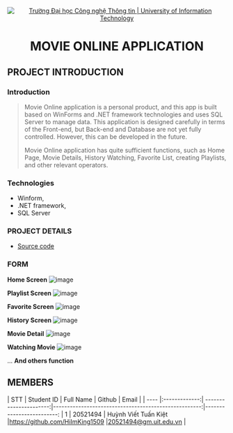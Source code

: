 <p align="center">
  <a href="https://www.uit.edu.vn/" title="Trường Đại học Công nghệ Thông tin" style="border: 5;">
    <img src="https://i.imgur.com/WmMnSRt.png" alt="Trường Đại học Công nghệ Thông tin | University of Information Technology">
  </a>
</p>

<!-- Title -->
<h1 align="center"><b>MOVIE ONLINE APPLICATION</b></h1>

## PROJECT INTRODUCTION
<a name="gioithieumonhoc"></a>

### Introduction
> Movie Online application is a personal product, and this app is built based on WinForms and .NET framework technologies and uses SQL Server to manage data. This application is designed carefully in terms of the Front-end, but Back-end and Database are not yet fully controlled. However, this can be developed in the future.
> 
> Movie Online application has quite sufficient functions, such as Home Page, Movie Details, History Watching, Favorite List, creating Playlists, and other relevant operators.

### Technologies
* Winform,
* .NET framework,
* SQL Server

### PROJECT DETAILS
<a name="congtrinh"></a>
* [Source code](https://github.com/HiImKing1509/Movie_Online_Application)

### FORM
**Home Screen**
![image](https://user-images.githubusercontent.com/84212036/208068287-3846805d-e158-4b7e-803e-f809e03de9e4.png)

**Playlist Screen**
![image](https://user-images.githubusercontent.com/84212036/208068475-30d99bf0-3f9b-461b-8b12-c56a68aba876.png)

**Favorite Screen**
![image](https://user-images.githubusercontent.com/84212036/208068618-8c928be6-24f2-449e-9c04-c24194f15736.png)

**History Screen**
![image](https://user-images.githubusercontent.com/84212036/208068685-5ce99d96-b62b-4ea4-a1c0-21c32cb2ebab.png)

**Movie Detail**
![image](https://user-images.githubusercontent.com/84212036/208068740-6bd92f60-fe78-4518-9ebe-d6a1c56569c7.png)

**Watching Movie**
![image](https://user-images.githubusercontent.com/84212036/208068837-154c6d0d-0071-4f02-91cf-3c18ec4bde98.png)

...
**And others function**


## MEMBERS
<a name="thanhvien"></a>
| STT    | Student ID          | Full Name       | Github                                               | Email                   |
| ---- |:-------------:| ----------------------:|-----------------------------------------------------:|-------------------------:
| 1      | 20521494      | Huỳnh Viết Tuấn Kiệt     |https://github.com/HiImKing1509                          |20521494@gm.uit.edu.vn   |








